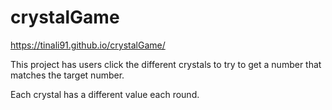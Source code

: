 # crystalGame

https://tinali91.github.io/crystalGame/

This project has users click the different crystals to try to get a number that matches the target number.

Each crystal has a different value each round. 
